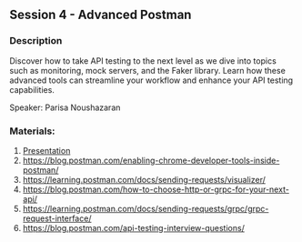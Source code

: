 Session 4  - Advanced Postman
---
### Description
Discover how to take API testing to the next level as we dive into topics such as monitoring, mock servers, and the Faker library. Learn how these advanced tools can streamline your workflow and enhance your API testing capabilities. 

Speaker: Parisa Noushazaran

### Materials:

1. [Presentation](Advanced%20Postman%20Testing.pdf)
2. https://blog.postman.com/enabling-chrome-developer-tools-inside-postman/
3. https://learning.postman.com/docs/sending-requests/visualizer/
4. https://blog.postman.com/how-to-choose-http-or-grpc-for-your-next-api/
5. https://learning.postman.com/docs/sending-requests/grpc/grpc-request-interface/
6. https://blog.postman.com/api-testing-interview-questions/
